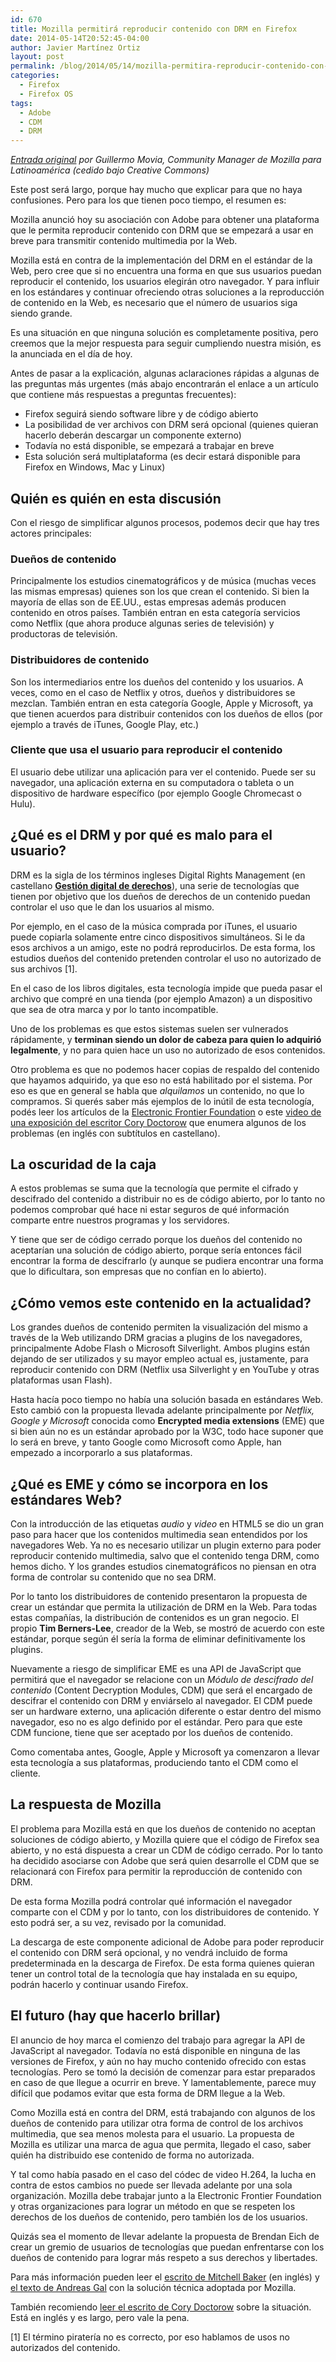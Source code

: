 ```yaml
---
id: 670
title: Mozilla permitirá reproducir contenido con DRM en Firefox
date: 2014-05-14T20:52:45-04:00
author: Javier Martínez Ortiz
layout: post
permalink: /blog/2014/05/14/mozilla-permitira-reproducir-contenido-con-drm-en-firefox/
categories:
  - Firefox
  - Firefox OS
tags:
  - Adobe
  - CDM
  - DRM
---
```

_<a title="Mozilla permitirá reproducir contenido con DRM en Firefox" href="http://unojoenelcielo.com.ar/2014/05/14/mozilla-permitira-reproducir-contenido-con-drm-en-firefox/" target="_blank">Entrada original</a> por Guillermo Movia, Community Manager de Mozilla para Latinoamérica (cedido bajo Creative Commons)_

Este post será largo, porque hay mucho que explicar para que no haya confusiones. Pero para los que tienen poco tiempo, el resumen es:<!--more-->

Mozilla anunció hoy su asociación con Adobe para obtener una plataforma que le permita reproducir contenido con DRM que se empezará a usar en breve para transmitir contenido multimedia por la Web.

Mozilla está en contra de la implementación del DRM en el estándar de la Web, pero cree que si no encuentra una forma en que sus usuarios puedan reproducir el contenido, los usuarios elegirán otro navegador. Y para influir en los estándares y continuar ofreciendo otras soluciones a la reproducción de contenido en la Web, es necesario que el número de usuarios siga siendo grande.

Es una situación en que ninguna solución es completamente positiva, pero creemos que la mejor respuesta para seguir cumpliendo nuestra misión, es la anunciada en el día de hoy.

Antes de pasar a la explicación, algunas aclaraciones rápidas a algunas de las preguntas más urgentes (más abajo encontrarán el enlace a un artículo que contiene más respuestas a preguntas frecuentes):

  * Firefox seguirá siendo software libre y de código abierto
  * La posibilidad de ver archivos con DRM será opcional (quienes quieran hacerlo deberán descargar un componente externo)
  * Todavía no está disponible, se empezará a trabajar en breve
  * Esta solución será multiplataforma (es decir estará disponible para Firefox en Windows, Mac y Linux)

## Quién es quién en esta discusión

Con el riesgo de simplificar algunos procesos, podemos decir que hay tres actores principales:

### Dueños de contenido

Principalmente los estudios cinematográficos y de música (muchas veces las mismas empresas) quienes son los que crean el contenido. Si bien la mayoría de ellas son de EE.UU., estas empresas además producen contenido en otros países. También entran en esta categoría servicios como Netflix (que ahora produce algunas series de televisión) y productoras de televisión.

### Distribuidores de contenido

Son los intermediarios entre los dueños del contenido y los usuarios. A veces, como en el caso de Netflix y otros, dueños y distribuidores se mezclan. También entran en esta categoría Google, Apple y Microsoft, ya que tienen acuerdos para distribuir contenidos con los dueños de ellos (por ejemplo a través de iTunes, Google Play, etc.)

### Cliente que usa el usuario para reproducir el contenido

El usuario debe utilizar una aplicación para ver el contenido. Puede ser su navegador, una aplicación externa en su computadora o tableta o un dispositivo de hardware específico (por ejemplo Google Chromecast o Hulu).

## ¿Qué es el DRM y por qué es malo para el usuario?

DRM es la sigla de los términos ingleses Digital Rights Management (en castellano **[Gestión digital de derechos](https://es.wikipedia.org/wiki/Gesti%C3%B3n_digital_de_derechos "Definición de Gestión digital de derechos en Wikipedia")**), una serie de tecnologías que tienen por objetivo que los dueños de derechos de un contenido puedan controlar el uso que le dan los usuarios al mismo.

Por ejemplo, en el caso de la música comprada por iTunes, el usuario puede copiarla solamente entre cinco dispositivos simultáneos. Si le da esos archivos a un amigo, este no podrá reproducirlos. De esta forma, los estudios dueños del contenido pretenden controlar el uso no autorizado de sus archivos [1].

En el caso de los libros digitales, esta tecnología impide que pueda pasar el archivo que compré en una tienda (por ejemplo Amazon) a un dispositivo que sea de otra marca y por lo tanto incompatible.

Uno de los problemas es que estos sistemas suelen ser vulnerados rápidamente, y **terminan siendo un dolor de cabeza para quien lo adquirió legalmente**, y no para quien hace un uso no autorizado de esos contenidos.

Otro problema es que no podemos hacer copias de respaldo del contenido que hayamos adquirido, ya que eso no está habilitado por el sistema. Por eso es que en general se habla que _alquilamos_ un contenido, no que lo compramos. Si querés saber más ejemplos de lo inútil de esta tecnología, podés leer los artículos de la [Electronic Frontier Foundation](https://www.eff.org/issues/drm "Artículos de la Electronic Frotier Foundation acerca de DRM") o este [video de una exposición del escritor Cory Doctorow](http://www.amara.org/es-ar/videos/GmpBuHzEX8Jc/info/28c3-the-coming-war-on-general-computation/?tab=video "Charla de Cory Doctorow sobre Computación General") que enumera algunos de los problemas (en inglés con subtítulos en castellano).

## La oscuridad de la caja

A estos problemas se suma que la tecnología que permite el cifrado y descifrado del contenido a distribuir no es de código abierto, por lo tanto no podemos comprobar qué hace ni estar seguros de qué información comparte entre nuestros programas y los servidores.

Y tiene que ser de código cerrado porque los dueños del contenido no aceptarían una solución de código abierto, porque sería entonces fácil encontrar la forma de descifrarlo (y aunque se pudiera encontrar una forma que lo dificultara, son empresas que no confían en lo abierto).

## ¿Cómo vemos este contenido en la actualidad?

Los grandes dueños de contenido permiten la visualización del mismo a través de la Web utilizando DRM gracias a plugins de los navegadores, principalmente Adobe Flash o Microsoft Silverlight. Ambos plugins están dejando de ser utilizados y su mayor empleo actual es, justamente, para reproducir contenido con DRM (Netflix usa Silverlight y en YouTube y otras plataformas usan Flash).

Hasta hacía poco tiempo no había una solución basada en estándares Web. Esto cambió con la propuesta llevada adelante principalmente por _Netflix, Google y Microsoft_ conocida como **Encrypted media extensions** (EME) que si bien aún no es un estándar aprobado por la W3C, todo hace suponer que lo será en breve, y tanto Google como Microsoft como Apple, han empezado a incorporarlo a sus plataformas.

## ¿Qué es EME y cómo se incorpora en los estándares Web?

Con la introducción de las etiquetas _audio_ y _video_ en HTML5 se dio un gran paso para hacer que los contenidos multimedia sean entendidos por los navegadores Web. Ya no es necesario utilizar un plugin externo para poder reproducir contenido multimedia, salvo que el contenido tenga DRM, como hemos dicho. Y los grandes estudios cinematográficos no piensan en otra forma de controlar su contenido que no sea DRM.

Por lo tanto los distribuidores de contenido presentaron la propuesta de crear un estándar que permita la utilización de DRM en la Web. Para todas estas compañías, la distribución de contenidos es un gran negocio. El propio **Tim Berners-Lee**, creador de la Web, se mostró de acuerdo con este estándar, porque según él sería la forma de eliminar definitivamente los plugins.

Nuevamente a riesgo de simplificar EME es una API de JavaScript que permitirá que el navegador se relacione con un _Módulo de descifrado del contenido_ (Content Decryption Modules, CDM) que será el encargado de descifrar el contenido con DRM y enviárselo al navegador. El CDM puede ser un hardware externo, una aplicación diferente o estar dentro del mismo navegador, eso no es algo definido por el estándar. Pero para que este CDM funcione, tiene que ser aceptado por los dueños de contenido.

Como comentaba antes, Google, Apple y Microsoft ya comenzaron a llevar esta tecnología a sus plataformas, produciendo tanto el CDM como el cliente.

## La respuesta de Mozilla

El problema para Mozilla está en que los dueños de contenido no aceptan soluciones de código abierto, y Mozilla quiere que el código de Firefox sea abierto, y no está dispuesta a crear un CDM de código cerrado. Por lo tanto ha decidido asociarse con Adobe que será quien desarrolle el CDM que se relacionará con Firefox para permitir la reproducción de contenido con DRM.

De esta forma Mozilla podrá controlar qué información el navegador comparte con el CDM y por lo tanto, con los distribuidores de contenido. Y esto podrá ser, a su vez, revisado por la comunidad.

La descarga de este componente adicional de Adobe para poder reproducir el contenido con DRM será opcional, y no vendrá incluido de forma predeterminada en la descarga de Firefox. De esta forma quienes quieran tener un control total de la tecnología que hay instalada en su equipo, podrán hacerlo y continuar usando Firefox.

## El futuro (hay que hacerlo brillar)

El anuncio de hoy marca el comienzo del trabajo para agregar la API de JavaScript al navegador. Todavía no está disponible en ninguna de las versiones de Firefox, y aún no hay mucho contenido ofrecido con estas tecnologías. Pero se tomó la decisión de comenzar para estar preparados en caso de que llegue a ocurrir en breve. Y lamentablemente, parece muy difícil que podamos evitar que esta forma de DRM llegue a la Web.

Como Mozilla está en contra del DRM, está trabajando con algunos de los dueños de contenido para utilizar otra forma de control de los archivos multimedia, que sea menos molesta para el usuario. La propuesta de Mozilla es utilizar una marca de agua que permita, llegado el caso, saber quién ha distribuido ese contenido de forma no autorizada.

Y tal como había pasado en el caso del códec de video H.264, la lucha en contra de estos cambios no puede ser llevada adelante por una sola organización. Mozilla debe trabajar junto a la Electronic Frontier Foundation y otras organizaciones para lograr un método en que se respeten los derechos de los dueños de contenido, pero también los de los usuarios.

Quizás sea el momento de llevar adelante la propuesta de Brendan Eich de crear un gremio de usuarios de tecnologías que puedan enfrentarse con los dueños de contenido para lograr más respeto a sus derechos y libertades.

Para más información pueden leer el [escrito de Mitchell Baker](https://blog.mozilla.org/blog/2014/05/14/drm-and-the-challenge-of-serving-users/ "Comunicado de Mitchell Baker sobre DRM en Mozilla") (en inglés) y [el texto de Andreas Gal](https://hacks.mozilla.org/2014/05/reconciling-mozillas-mission-and-w3c-eme/ "Comentario sobre la solución técninca adoptada por Mozilla sobre EME y DRM") con la solución técnica adoptada por Mozilla.

También recomiendo [leer el escrito de Cory Doctorow](https://www.theguardian.com/technology/2014/may/14/firefox-closed-source-drm-video-browser-cory-doctorow "Cory Doctorow sobre la decisión de Mozilla") sobre la situación. Está en inglés y es largo, pero vale la pena.

[1] El término piratería no es correcto, por eso hablamos de usos no autorizados del contenido.